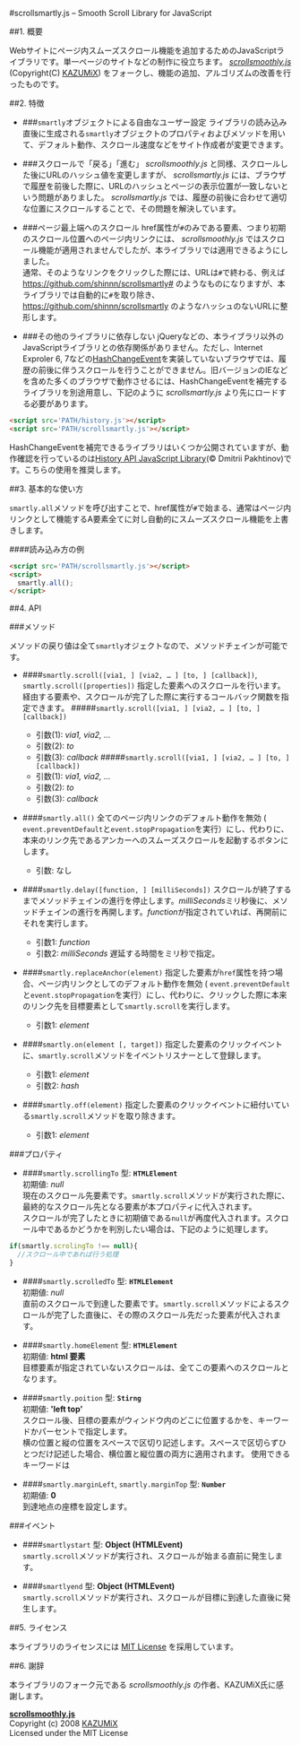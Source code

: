 #scrollsmartly.js – Smooth Scroll Library for JavaScript

##1. 概要

Webサイトにページ内スムーズスクロール機能を追加するためのJavaScriptライブラリです。単一ページのサイトなどの制作に役立ちます。 *[scrollsmoothly.js](http://d.hatena.ne.jp/KAZUMiX/20080418/scrollsmoothly)* (Copyright(C) [KAZUMiX](http://d.hatena.ne.jp/KAZUMiX/)) をフォークし、機能の追加、アルゴリズムの改善を行ったものです。

##2. 特徴
* ###`smartly`オブジェクトによる自由なユーザー設定
ライブラリの読み込み直後に生成される`smartly`オブジェクトのプロパティおよびメソッドを用いて、デフォルト動作、スクロール速度などをサイト作成者が変更できます。

* ###スクロールで「戻る」「進む」
*scrollsmoothly.js* と同様、スクロールした後にURLのハッシュ値を変更しますが、 *scrollsmartly.js* には、ブラウザで履歴を前後した際に、URLのハッシュとページの表示位置が一致しないという問題がありました。 *scrollsmartly.js* では、履歴の前後に合わせて適切な位置にスクロールすることで、その問題を解決しています。

* ###ページ最上端へのスクロール
href属性が`#`のみである要素、つまり初期のスクロール位置へのページ内リンクには、 *scrollsmoothly.js* ではスクロール機能が適用されませんでしたが、本ライブラリでは適用できるようにしました。  
通常、そのようなリンクをクリックした際には、URLは`#`で終わる、例えば https://github.com/shinnn/scrollsmartly# のようなものになりますが、本ライブラリでは自動的に`#`を取り除き、 https://github.com/shinnn/scrollsmartly のようなハッシュのないURLに整形します。

* ###その他のライブラリに依存しない
jQueryなどの、本ライブラリ以外のJavaScriptライブラリとの依存関係がありません。ただし、Internet Exproler 6, 7などの[HashChangeEvent](https://developer.mozilla.org/en-US/docs/DOM/Mozilla_event_reference/hashchange)を実装していないブラウザでは、履歴の前後に伴うスクロールを行うことができません。旧バージョンのIEなどを含めた多くのブラウザで動作させるには、HashChangeEventを補完するライブラリを別途用意し、下記のように *scrollsmartly.js* より先にロードする必要があります。
```html
<script src='PATH/history.js'></script>
<script src='PATH/scrollsmartly.js'></script>
```
HashChangeEventを補完できるライブラリはいくつか公開されていますが、動作確認を行っているのは[History API JavaScript Library](https://github.com/devote/HTML5-History-API)(© Dmitrii Pakhtinov)です。こちらの使用を推奨します。

##3. 基本的な使い方

`smartly.all`メソッドを呼び出すことで、href属性が`#`で始まる、通常はページ内リンクとして機能するA要素全てに対し自動的にスムーズスクロール機能を上書きします。

####読み込み方の例

```html
<script src='PATH/scrollsmartly.js'></script>
<script>
  smartly.all();
</script>
```

##4. API

###メソッド

メソッドの戻り値は全て`smartly`オジェクトなので、メソッドチェインが可能です。

* ####`smartly.scroll([via1, ] [via2, … ] [to, ] [callback])`, `smartly.scroll([properties])`
指定した要素へのスクロールを行います。経由する要素や、スクロールが完了した際に実行するコールバック関数を指定できます。
#####`smartly.scroll([via1, ] [via2, … ] [to, ] [callback])`
    * 引数(1): *via1, via2, ...*
    * 引数(2): *to* 
    * 引数(3): *callback*
#####`smartly.scroll([via1, ] [via2, … ] [to, ] [callback])`
    * 引数(1): *via1, via2, ...*
    * 引数(2): *to* 
    * 引数(3): *callback*
    
* ####`smartly.all()`
全てのページ内リンクのデフォルト動作を無効 (
`event.preventDefault`と`event.stopPropagation`を実行）にし、代わりに、本来のリンク先であるアンカーへのスムーズスクロールを起動するボタンにします。

    * 引数: なし
    
* ####`smartly.delay([function, ] [milliSeconds])`
スクロールが終了するまでメソッドチェインの進行を停止します。*milliSeconds*ミリ秒後に、メソッドチェインの進行を再開します。*function*が指定されていれば、再開前にそれを実行します。

    * 引数1: *function*
    * 引数2: *milliSeconds* 遅延する時間をミリ秒で指定。
  
* ####`smartly.replaceAnchor(element)`
指定した要素が`href`属性を持つ場合、ページ内リンクとしてのデフォルト動作を無効 (
`event.preventDefault`と`event.stopPropagation`を実行）にし、代わりに、クリックした際に本来のリンク先を目標要素として`smartly.scroll`を実行します。
    * 引数1: *element*

* ####`smartly.on(element [, target])`
指定した要素のクリックイベントに、`smartly.scroll`メソッドをイベントリスナーとして登録します。
    * 引数1: *element*  
    * 引数2: *hash*

* ####`smartly.off(element)`
指定した要素のクリックイベントに紐付いている`smartly.scroll`メソッドを取り除きます。  
    * 引数1: *element*

###プロパティ

* ####`smartly.scrollingTo`
型: **`HTMLElement`**  
初期値: *null*  
現在のスクロール先要素です。`smartly.scroll`メソッドが実行された際に、最終的なスクロール先となる要素が本プロパティに代入されます。  
スクロールが完了したときに初期値である`null`が再度代入されます。スクロール中であるかどうかを判別したい場合は、下記のように処理します。
```js
if(smartly.scrolingTo !== null){
  //スクロール中であれば行う処理
}
```

* ####`smartly.scrolledTo`
型: **`HTMLElement`**  
初期値: *null*  
直前のスクロールで到達した要素です。`smartly.scroll`メソッドによるスクロールが完了した直後に、その際のスクロール先だった要素が代入されます。

* ####`smartly.homeElement`
型: **`HTMLElement`**  
初期値: **html 要素**  
目標要素が指定されていないスクロールは、全てこの要素へのスクロールとなります。

* ####`smartly.poition`
型: **`Stirng`**  
初期値: **'left top'**  
スクロール後、目標の要素がウィンドウ内のどこに位置するかを、キーワードかパーセントで指定します。  
横の位置と縦の位置をスペースで区切り記述します。スペースで区切らずひとつだけ記述した場合、横位置と縦位置の両方に適用されます。 
使用できるキーワードは


* ####`smartly.marginLeft`, `smartly.marginTop`
型: **`Number`**  
初期値: **0**  
到達地点の座標を設定します。

###イベント

* ####`smartlystart`
型: **Object (HTMLEvent)**  
`smartly.scroll`メソッドが実行され、スクロールが始まる直前に発生します。

* ####`smartlyend`
型: **Object (HTMLEvent)**  
`smartly.scroll`メソッドが実行され、スクロールが目標に到達した直後に発生します。

##5. ライセンス

本ライブラリのライセンスには [MIT License](http://opensource.org/licenses/mit-license.php) を採用しています。

##6. 謝辞

本ライブラリのフォーク元である *scrollsmoothly.js* の作者、KAZUMiX氏に感謝します。

**[scrollsmoothly.js](http://d.hatena.ne.jp/KAZUMiX/20080418/scrollsmoothly)**  
Copyright (c) 2008 [KAZUMiX](http://d.hatena.ne.jp/KAZUMiX/)  
Licensed under the MIT License  